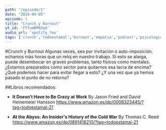 ```yaml
---
path: "/episode/1"
date: "2019-04-05"
episode: 1
title: "Crunch y Burnout"
yt_id: 'FTfumRM92wU'
audio_url: 'spotify_foo'
tags: ['crunch','todoestamal','burnout','empatia','podcast','psicologia']
---
```

#Crunch y Burnout
Algunas veces, sea por invitación o auto-imposición, echamos más horas que un reloj en nuestro trabajo. Si esto se alarga, puede desembocar en graves problemas, tanto físicos como mentales. ¿Estamos preparados como sector para quitarnos esa lacra de encima? ¿Qué podemos hacer para evitar llegar a esto? ¿Y una vez que ya hemos pasado el punto de no retorno?

##Libros recomendados:

- **It Doesn’t Have to Be Crazy at Work**
By Jason Fried and David Heinemeier Hansson
https://www.amazon.es/dp/0008323445/?tag=todoestamal-21

- **At the Abyss: An Insider's History of the Cold War**
By Thomas C. Reed
https://www.amazon.es/dp/0891418210/?tag=todoestamal-21
